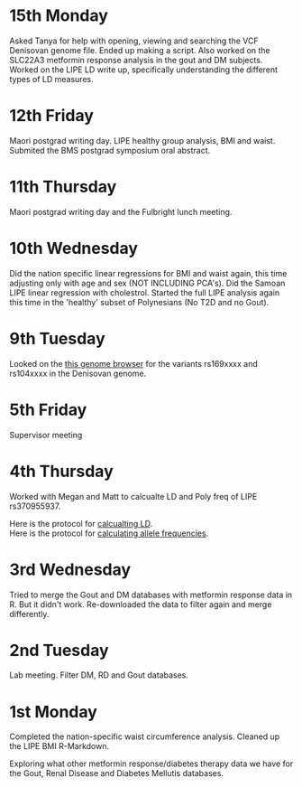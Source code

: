 # 15th Monday 

Asked Tanya for help with opening, viewing and searching the VCF Denisovan genome file.  Ended up making a script.  Also worked on the SLC22A3 metformin response analysis in the gout and DM subjects.  Worked on the LIPE LD write up, specifically understanding the different types of LD measures.  

# 12th Friday 

Maori postgrad writing day. LIPE healthy group analysis, BMI and waist.  Submited the BMS postgrad symposium oral abstract.

# 11th Thursday 

Maori postgrad writing day and the Fulbright lunch meeting. 

# 10th Wednesday 

Did the nation specific linear regressions for BMI and waist again, this time adjusting only with age and sex (NOT INCLUDING PCA's). 
Did the Samoan LIPE linear regression with cholestrol. 
Started the full LIPE analysis again this time in the 'healthy' subset of Polynesians (No T2D and no Gout). 

# 9th Tuesday 

Looked on the [this genome browser](https://bioinf.eva.mpg.de/jbrowse/?loc=19%3A42909572..42909663&tracks=hg19_1000g%2CDenisova%2CAltai%2CSS6004477%2CSS6004478%2CSS6004472&highlight=) for the variants rs169xxxx and rs104xxxx in the Denisovan genome.  

# 5th Friday 

Supervisor meeting 

# 4th Thursday

Worked with Megan and Matt to calcualte LD and Poly freq of LIPE rs370955937.  

Here is the protocol for [calcualting LD](../../Protocol/Calc_Poly_LD.md).  
Here is the protocol for [calculating allele frequencies](../../Protocol/Calc_Poly_freq.md).  

# 3rd Wednesday 

Tried to merge the Gout and DM databases with metformin response data in R.  But it didn't work.  Re-downloaded the data to filter again and merge differently.   

# 2nd Tuesday  

Lab meeting.  Filter DM, RD and Gout databases.  

# 1st Monday 

Completed the nation-specific waist circumference analysis.  Cleaned up the LIPE BMI R-Markdown.

Exploring what other metformin response/diabetes therapy data we have for the Gout, Renal Disease and Diabetes Mellutis databases. 
